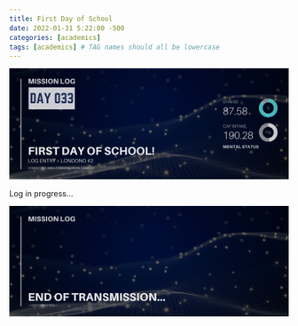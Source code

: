 ```yaml
---
title: First Day of School
date: 2022-01-31 5:22:00 -500
categories: [academics]
tags: [academics] # TAG names should all be lowercase
---
```


![entry002 header image](/assets/images/entry002.png)

Log in progress...

![end of transmission footer image](/assets/images/end-transmission.png)
